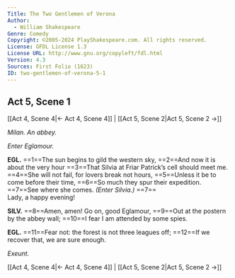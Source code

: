 ```yaml
---
Title: The Two Gentlemen of Verona
Author: 
  - William Shakespeare
Genre: Comedy
Copyright: ©2005-2024 PlayShakespeare.com. All rights reserved.
License: GFDL License 1.3
License URL: http://www.gnu.org/copyleft/fdl.html
Version: 4.3
Sources: First Folio (1623)
ID: two-gentlemen-of-verona-5-1
---
```


## Act 5, Scene 1
[[Act 4, Scene 4|← Act 4, Scene 4]] | [[Act 5, Scene 2|Act 5, Scene 2 →]]

*Milan. An abbey.*

*Enter Eglamour.*

**EGL.**
==1==The sun begins to gild the western sky,
==2==And now it is about the very hour
==3==That Silvia at Friar Patrick’s cell should meet me.
==4==She will not fail, for lovers break not hours,
==5==Unless it be to come before their time,
==6==So much they spur their expedition.
==7==See where she comes.
*(Enter Silvia.)*
==7==           Lady, a happy evening!

**SILV.**
==8==Amen, amen! Go on, good Eglamour,
==9==Out at the postern by the abbey wall;
==10==I fear I am attended by some spies.

**EGL.**
==11==Fear not: the forest is not three leagues off;
==12==If we recover that, we are sure enough.

*Exeunt.*

[[Act 4, Scene 4|← Act 4, Scene 4]] | [[Act 5, Scene 2|Act 5, Scene 2 →]]